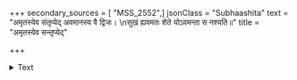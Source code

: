 +++
secondary_sources = [ "MSS_2552",]
jsonClass = "Subhaashita"
text = "अमृतस्येव संतृप्येद् अवमानस्य वै द्विजः।  \nसुखं ह्यवमतः शेते योऽवमन्ता स नश्यति॥"
title = "अमृतस्येव सन्तृप्येद्"

+++

<details><summary>Text</summary>

अमृतस्येव संतृप्येद् अवमानस्य वै द्विजः।  
सुखं ह्यवमतः शेते योऽवमन्ता स नश्यति॥
</details>
